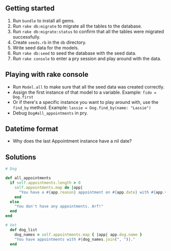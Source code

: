 ## Getting started
1. Run `bundle` to install all gems.
2. Run `rake db:migrate` to migrate all the tables to the database.
3. Run `rake db:migrate:status` to confirm that all the tables were migrated successfully.
4. Create `seeds.rb` in the `db` directory.
5. Write seed data for the models.
6. Run `rake db:seed` to seed the database with the seed data.
7. Run `rake console` to enter a pry session and play around with the data.

## Playing with rake console
* Run `Model.all` to make sure that all the seed data was created correctly.
* Assign the first instance of that model to a variable.
Example: `fido = Dog.first`
* Or if there's a specific instance you want to play around with, use the `find_by` method.
Example: `lassie = Dog.find_by(name: "Lassie")`
* Debug `Dog#all_appointments` in pry.

## Datetime format
* Why does the last Appointment instance have a nil date?

## Solutions
```ruby
# Dog

def all_appointments
  if self.appointments.length > 0
    self.appointments.map do |app|
      "You have a #{app.reason} appointment on #{app.date} with #{app.vet.name}. Arf!"
    end
  else
    "You don't have any appointments. Arf!"
  end
end

# Vet
  def dog_list
    dog_names = self.appointments.map { |app| app.dog.name }
    "You have appointments with #{dog_names.join(", ")}."
  end
```